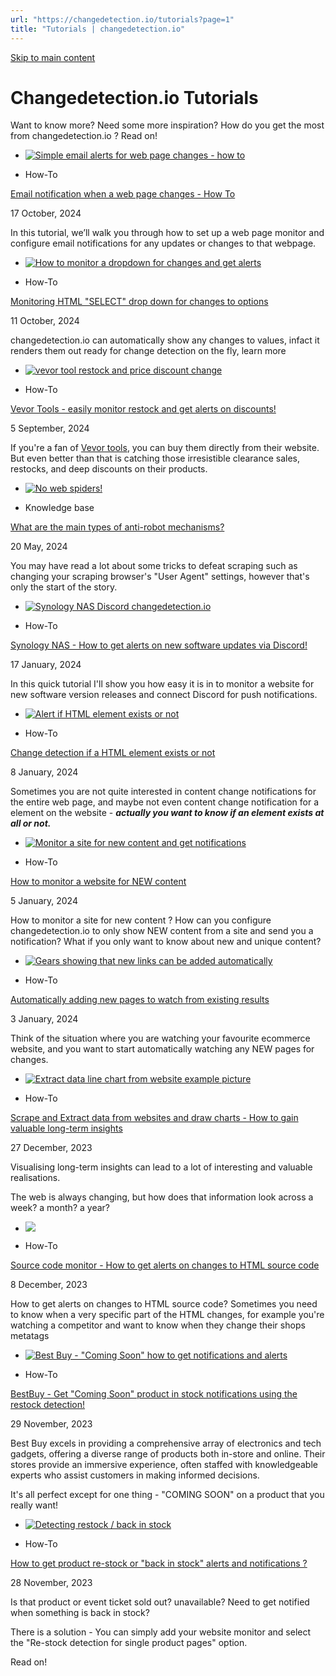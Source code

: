 ```yaml
---
url: "https://changedetection.io/tutorials?page=1"
title: "Tutorials | changedetection.io"
---
```


[Skip to main content](https://changedetection.io/tutorials?page=1#main-content)

# Changedetection.io Tutorials

Want to know more? Need some more inspiration? How do you get the most from changedetection.io ? Read on!

- [![Simple email alerts for web page changes - how to](https://changedetection.io/sites/changedetection.io/files/styles/max_325x325/public/2024-10/email-alert.jpg?itok=upKV_Erz)](https://changedetection.io/tutorial/email-notification-when-web-page-changes-how)








- How-To

[Email notification when a web page changes - How To](https://changedetection.io/tutorial/email-notification-when-web-page-changes-how)

17 October, 2024

In this tutorial, we’ll walk you through how to set up a web page monitor and configure email notifications for any updates or changes to that webpage.

- [![How to monitor a <select> dropdown for changes and get alerts](https://changedetection.io/sites/changedetection.io/files/styles/max_325x325/public/2024-10/dropdown-select-monitor-change.jpeg?itok=8WQ4ajBg)](https://changedetection.io/tutorial/monitoring-html-select-drop-down-changes-options)








- How-To

[Monitoring HTML "SELECT" drop down for changes to options](https://changedetection.io/tutorial/monitoring-html-select-drop-down-changes-options)

11 October, 2024

changedetection.io can automatically show any changes to values, infact it renders them out ready for change detection on the fly, learn more

- [![vevor tool restock and price discount change](https://changedetection.io/sites/changedetection.io/files/styles/max_325x325/public/2024-09/vevor-tool-m100-1.2-3829748392_0.jpg?itok=FRvHYTI7)](https://changedetection.io/tutorial/vevor-tools-easily-monitor-restock-and-get-alerts-discounts)








- How-To

[Vevor Tools - easily monitor restock and get alerts on discounts!](https://changedetection.io/tutorial/vevor-tools-easily-monitor-restock-and-get-alerts-discounts)

5 September, 2024

If you're a fan of [Vevor tools](https://vevor.com/), you can buy them directly from their website. But even better than that is catching those irresistible clearance sales, restocks, and deep discounts on their products.

- [![No web spiders!](https://changedetection.io/sites/changedetection.io/files/styles/max_325x325/public/2024-05/no-spider.png?itok=QPELSmrc)](https://changedetection.io/tutorial/what-are-main-types-anti-robot-mechanisms)








- Knowledge base

[What are the main types of anti-robot mechanisms?](https://changedetection.io/tutorial/what-are-main-types-anti-robot-mechanisms)

20 May, 2024

You may have read a lot about some tricks to defeat scraping such as changing your scraping browser's "User Agent" settings, however that's only the start of the story.

- [![Synology NAS Discord changedetection.io](https://changedetection.io/sites/changedetection.io/files/styles/max_325x325/public/2024-01/synology-discord-changedetectionio.png?itok=XKgktvQ0)](https://changedetection.io/tutorial/synology-nas-how-get-alerts-new-software-updates-discord)








- How-To

[Synology NAS - How to get alerts on new software updates via Discord!](https://changedetection.io/tutorial/synology-nas-how-get-alerts-new-software-updates-discord)

17 January, 2024

In this quick tutorial I'll show you how easy it is in to monitor a website for new software version releases and connect Discord for push notifications.

- [![Alert if HTML element exists or not](https://changedetection.io/sites/changedetection.io/files/styles/max_325x325/public/2024-01/image_67.png?itok=hvmoSEwT)](https://changedetection.io/tutorial/change-detection-if-html-element-exists-or-not)








- How-To

[Change detection if a HTML element exists or not](https://changedetection.io/tutorial/change-detection-if-html-element-exists-or-not)

8 January, 2024

Sometimes you are not quite interested in content change notifications for the entire web page, and maybe not even content change notification for a element on the website - _**actually you want to know if an element exists at all or not.**_

- [![Monitor a site for new content and get notifications](https://changedetection.io/sites/changedetection.io/files/styles/max_325x325/public/2024-01/new-content-notification.png?itok=6V0-7zKX)](https://changedetection.io/tutorial/how-monitor-website-new-content)








- How-To

[How to monitor a website for NEW content](https://changedetection.io/tutorial/how-monitor-website-new-content)

5 January, 2024

How to monitor a site for new content ? How can you configure changedetection.io to only show NEW content from a site and send you a notification? What if you only want to know about new and unique content?

- [![Gears showing that new links can be added automatically](https://changedetection.io/sites/changedetection.io/files/styles/max_325x325/public/2024-01/gears.jpg?itok=lkxft_Jg)](https://changedetection.io/tutorial/automatically-adding-new-pages-watch-existing-results)








- How-To

[Automatically adding new pages to watch from existing results](https://changedetection.io/tutorial/automatically-adding-new-pages-watch-existing-results)

3 January, 2024

Think of the situation where you are watching your favourite ecommerce website, and you want to start automatically watching any NEW pages for changes.

- [![Extract data line chart from website example picture](https://changedetection.io/sites/changedetection.io/files/styles/max_325x325/public/2023-12/changedet-line-chart-extract-data.png?itok=_Gr8i5c2)](https://changedetection.io/tutorial/extract-data-websites-and-draw-charts-how-gain-valuable-long-term-insights)








- How-To

[Scrape and Extract data from websites and draw charts - How to gain valuable long-term insights](https://changedetection.io/tutorial/extract-data-websites-and-draw-charts-how-gain-valuable-long-term-insights)

27 December, 2023

Visualising long-term insights can lead to a lot of interesting and valuable realisations.

The web is always changing, but how does that information look across a week? a month? a year?

- [![](https://changedetection.io/sites/changedetection.io/files/styles/max_325x325/public/default_images/temp.png?itok=0vsexsQ8)](https://changedetection.io/tutorial/source-code-monitor-how-get-alerts-changes-html-source-code)








- How-To

[Source code monitor - How to get alerts on changes to HTML source code](https://changedetection.io/tutorial/source-code-monitor-how-get-alerts-changes-html-source-code)

8 December, 2023

How to get alerts on changes to HTML source code? Sometimes you need to know when a very specific part of the HTML changes, for example you're watching a competitor and want to know when they change their shops metatags

- [![Best Buy  - "Coming Soon" how to get notifications and alerts](https://changedetection.io/sites/changedetection.io/files/styles/max_325x325/public/2023-12/unavailable-sold-out.png?itok=IsQGVSxf)](https://changedetection.io/tutorial/bestbuy-get-coming-soon-product-stock-notifications-using-restock-detection)








- How-To

[BestBuy - Get "Coming Soon" product in stock notifications using the restock detection!](https://changedetection.io/tutorial/bestbuy-get-coming-soon-product-stock-notifications-using-restock-detection)

29 November, 2023

Best Buy excels in providing a comprehensive array of electronics and tech gadgets, offering a diverse range of products both in-store and online. Their stores provide an immersive experience, often staffed with knowledgeable experts who assist customers in making informed decisions.

It's all perfect except for one thing - "COMING SOON" on a product that you really want!

- [![Detecting restock / back in stock](https://changedetection.io/sites/changedetection.io/files/styles/max_325x325/public/2023-11/restock.png?itok=w8RnSkvV)](https://changedetection.io/tutorial/how-get-product-re-stock-or-back-stock-alerts-and-notifications)








- How-To

[How to get product re-stock or "back in stock" alerts and notifications ?](https://changedetection.io/tutorial/how-get-product-re-stock-or-back-stock-alerts-and-notifications)

28 November, 2023

Is that product or event ticket sold out? unavailable?
Need to get notified when something is back in stock?

There is a solution - You can simply add your website monitor and select the "Re-stock detection for single product pages" option.

Read on!